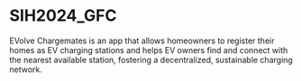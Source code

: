 # SIH2024_GFC
EVolve Chargemates is an app that allows homeowners to register their
homes as EV charging stations and helps EV owners find and connect with
the nearest available station, fostering a decentralized, sustainable
charging network.
